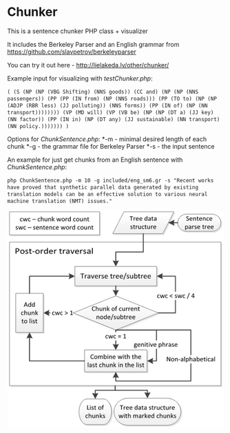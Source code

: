 Chunker
===================================
This is a sentence chunker PHP class + visualizer

It includes the Berkeley Parser and an English grammar from https://github.com/slavpetrov/berkeleyparser

You can try it out here - http://lielakeda.lv/other/chunker/

Example input for visualizing with _testChunker.php_:

	( (S (NP (NP (VBG Shifting) (NNS goods)) (CC and) (NP (NP (NNS passengers)) (PP (PP (IN from) (NP (NNS roads))) (PP (TO to) (NP (NP (ADJP (RBR less) (JJ polluting)) (NNS forms)) (PP (IN of) (NP (NN transport)))))))) (VP (MD will) (VP (VB be) (NP (NP (DT a) (JJ key) (NN factor)) (PP (IN in) (NP (DT any) (JJ sustainable) (NN transport) (NN policy.))))))) )

	
Options for _ChunkSentence.php_:
*-m - minimal desired length of each chunk
*-g - the grammar file for Berkeley Parser
*-s - the input sentence
	
An example for just get chunks from an English sentence with _ChunkSentence.php_:

	php ChunkSentence.php -m 10 -g included/eng_sm6.gr -s "Recent works have proved that synthetic parallel data generated by existing translation models can be an effective solution to various neural machine translation (NMT) issues."
	

![N|Solid](https://github.com/M4t1ss/chunker/blob/master/included/chunking.png?raw=true)